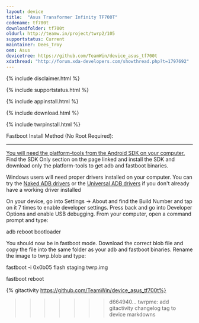 ```yaml
---
layout: device
title:  "Asus Transformer Infinity TF700T"
codename: tf700t
downloadfolder: tf700t
oldurl: http://teamw.in/project/twrp2/105
supportstatus: Current
maintainer: Dees_Troy
oem: Asus
devicetree: https://github.com/TeamWin/device_asus_tf700t
xdathread: "http://forum.xda-developers.com/showthread.php?t=1797692"
---
```


{% include disclaimer.html %}

{% include supportstatus.html %}

{% include appinstall.html %}

{% include download.html %}

{% include twrpinstall.html %}

<div class='page-heading'>Fastboot Install Method (No Root Required):</div>
<hr />
<p class="text"><a href="http://developer.android.com/sdk/index.html">You will need the platform-tools from the Android SDK on your computer.</a> Find the SDK Only section on the page linked and install the SDK and download only the platform-tools to get adb and fastboot binaries.</p>
<p class="text">Windows users will need proper drivers installed on your computer. You can try the <a href="http://www.xda-developers.com/universal-naked-driver-solves-your-adb-driver-problems-on-windows/">Naked ADB drivers</a> or the <a href="http://www.koushikdutta.com/post/universal-adb-driver">Universal ADB drivers</a> if you don't already have a working driver installed</p>
<p class="text">On your device, go into Settings -> About and find the Build Number and tap on it 7 times to enable developer settings. Press back and go into Developer Options and enable USB debugging. From your computer, open a command prompt and type:</p>
<p class="text">adb reboot bootloader</p>
<p class="text">You should now be in fastboot mode. Download the correct blob file and copy the file into the same folder as your adb and fastboot binaries. Rename the image to twrp.blob and type:</p>
<p class="text">fastboot -i 0x0b05 flash staging twrp.img<p></p>fastboot reboot</p>

{% gitactivity  https://github.com/TeamWin/device_asus_tf700t%}
>>>>>>> d664940... twrpme: add gitactivity changelog tag to device markdowns
